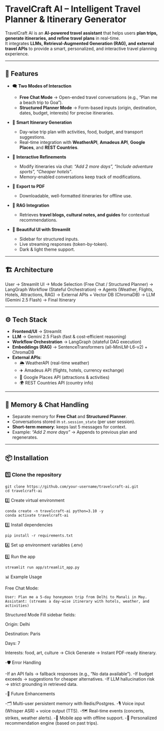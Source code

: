 #  TravelCraft AI – Intelligent Travel Planner & Itinerary Generator  

TravelCraft AI is an **AI-powered travel assistant** that helps users **plan trips, generate itineraries, and refine travel plans** in real-time.  
It integrates **LLMs, Retrieval-Augmented Generation (RAG), and external travel APIs** to provide a smart, personalized, and interactive travel planning experience.  

---

## 🚀 Features  

- 🗨 **Two Modes of Interaction**  
  - **Free Chat Mode** → Open-ended travel conversations (e.g., “Plan me a beach trip to Goa”).  
  - **Structured Planner Mode** → Form-based inputs (origin, destination, dates, budget, interests) for precise itineraries.  

- 📑 **Smart Itinerary Generation**  
  - Day-wise trip plan with activities, food, budget, and transport suggestions.  
  - Real-time integration with **WeatherAPI**, **Amadeus API**, **Google Places**, and **REST Countries**.  

- 🔄 **Interactive Refinements**  
  - Modify itineraries via chat: *“Add 2 more days”, “Include adventure sports”, “Cheaper hotels”*.  
  - Memory-enabled conversations keep track of modifications.  

- 📄 **Export to PDF**  
  - Downloadable, well-formatted itineraries for offline use.  

- 🔎 **RAG Integration**  
  - Retrieves **travel blogs, cultural notes, and guides** for contextual recommendations.  

- 🎨 **Beautiful UI with Streamlit**  
  - Sidebar for structured inputs.  
  - Live streaming responses (token-by-token).  
  - Dark & light theme support.  

---

## 🏗️ Architecture 
User → Streamlit UI
→ Mode Selection (Free Chat / Structured Planner)
→ LangGraph Workflow (Stateful Orchestration)
→ Agents (Weather, Flights, Hotels, Attractions, RAG)
→ External APIs + Vector DB (ChromaDB)
→ LLM (Gemini 2.5 Flash) → Final Itinerary


---

## ⚙️ Tech Stack  

- **Frontend/UI** → Streamlit  
- **LLM** → Gemini 2.5 Flash (fast & cost-efficient reasoning)  
- **Workflow Orchestration** → LangGraph (stateful DAG execution)  
- **Embeddings (RAG)** → SentenceTransformers (all-MiniLM-L6-v2) + ChromaDB  
- **External APIs**:  
  - 🌦 WeatherAPI (real-time weather)  
  - ✈️ Amadeus API (flights, hotels, currency exchange)  
  - 📍 Google Places API (attractions & activities)  
  - 🌍 REST Countries API (country info)  

---

## 💾 Memory & Chat Handling  

- Separate memory for **Free Chat** and **Structured Planner**.  
- Conversations stored in `st.session_state` (per user session).  
- **Short-term memory**: keeps last 5 messages for context.  
- Example: *“Add 2 more days”* → Appends to previous plan and regenerates.  

---

## 📦 Installation  

### 1️⃣ Clone the repository  
```
git clone https://github.com/your-username/travelcraft-ai.git
cd travelcraft-ai
```
2️⃣ Create virtual environment
```
conda create -n travelcraft-ai python=3.10 -y
conda activate travelcraft-ai
```
3️⃣ Install dependencies
```
pip install -r requirements.txt
```
4️⃣ Set up environment variables (.env)

5️⃣ Run the app
```
streamlit run app/streamlit_app.py
```
📊 Example Usage

Free Chat Mode:
```
User: Plan me a 5-day honeymoon trip from Delhi to Manali in May.
Assistant: (streams a day-wise itinerary with hotels, weather, and activities)
```
Structured Mode
Fill sidebar fields:

Origin: Delhi

Destination: Paris

Days: 7

Interests: food, art, culture
→ Click Generate → Instant PDF-ready itinerary.

-🛡️ Error Handling

  -If an API fails → fallback responses (e.g., “No data available”).
  -If budget exceeds → suggestions for cheaper alternatives.
  -If LLM hallucination risk → strict grounding in retrieved data.

-🔮 Future Enhancements

  -🗂 Multi-user persistent memory with Redis/Postgres.
  -🎙 Voice input (Whisper ASR) + voice output (TTS).
  -🗺 Real-time events (concerts, strikes, weather alerts).
  -📱 Mobile app with offline support.
  -🤖 Personalized recommendation engine (based on past trips).


